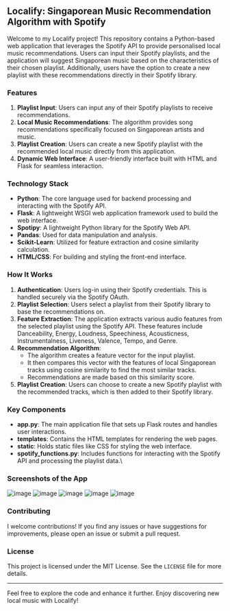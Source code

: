 ## Localify: Singaporean Music Recommendation Algorithm with Spotify

Welcome to my Localify project! This repository contains a Python-based web application that leverages the Spotify API to provide personalised local music recommendations. Users can input their Spotify playlists, and the application will suggest Singaporean music based on the characteristics of their chosen playlist. Additionally, users have the option to create a new playlist with these recommendations directly in their Spotify library.

### Features

1. **Playlist Input**: Users can input any of their Spotify playlists to receive recommendations.
2. **Local Music Recommendations**: The algorithm provides song recommendations specifically focused on Singaporean artists and music.
3. **Playlist Creation**: Users can create a new Spotify playlist with the recommended local music directly from this application.
4. **Dynamic Web Interface**: A user-friendly interface built with HTML and Flask for seamless interaction.

### Technology Stack

- **Python**: The core language used for backend processing and interacting with the Spotify API.
- **Flask**: A lightweight WSGI web application framework used to build the web interface.
- **Spotipy**: A lightweight Python library for the Spotify Web API.
- **Pandas**: Used for data manipulation and analysis.
- **Scikit-Learn**: Utilized for feature extraction and cosine similarity calculation.
- **HTML/CSS**: For building and styling the front-end interface.

### How It Works

1. **Authentication**: Users log-in using their Spotify credentials. This is handled securely via the Spotify OAuth.
2. **Playlist Selection**: Users select a playlist from their Spotify library to base the recommendations on.
3. **Feature Extraction**: The application extracts various audio features from the selected playlist using the Spotify API. These features include Danceability, Energy, Loudness, Speechiness, Acousticness, Instrumentalness, Liveness, Valence, Tempo, and Genre.
4. **Recommendation Algorithm**: 
    - The algorithm creates a feature vector for the input playlist.
    - It then compares this vector with the features of local Singaporean tracks using cosine similarity to find the most similar tracks.
    - Recommendations are made based on this similarity score.
5. **Playlist Creation**: Users can choose to create a new Spotify playlist with the recommended tracks, which is then added to their Spotify library.

### Key Components

- **app.py**: The main application file that sets up Flask routes and handles user interactions.
- **templates**: Contains the HTML templates for rendering the web pages.
- **static**: Holds static files like CSS for styling the web interface.
- **spotify_functions.py**: Includes functions for interacting with the Spotify API and processing the playlist data.\

### Screenshots of the App
![image](https://github.com/jaylim2216/localify-spotify/assets/98379009/d330d9bc-25ca-4fcc-808d-e49d385c78d7)
![image](https://github.com/jaylim2216/localify-spotify/assets/98379009/7d82673a-6941-42dd-8a2b-d359057490d6)
![image](https://github.com/jaylim2216/localify-spotify/assets/98379009/20fe8b5c-13e3-4865-8d7f-41efeb9ad853)
![image](https://github.com/jaylim2216/localify-spotify/assets/98379009/c83352ff-0c9e-43c4-884f-fadddf8a0010)
![image](https://github.com/jaylim2216/localify-spotify/assets/98379009/ab9d5222-dd4c-43f6-84b2-c3d5b139218c)


### Contributing

I welcome contributions! If you find any issues or have suggestions for improvements, please open an issue or submit a pull request.

### License

This project is licensed under the MIT License. See the `LICENSE` file for more details.

---

Feel free to explore the code and enhance it further. Enjoy discovering new local music with Localify!
